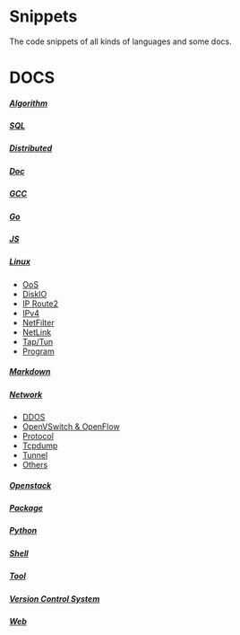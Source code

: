 Snippets
===========

The code snippets of all kinds of languages and some docs.

DOCS
====

##### [Algorithm](./snippet/docs/algorithm)

##### [SQL](./snippet/docs/db/sql)

##### [Distributed](./snippet/docs/distributed)

##### [Doc](./snippet/docs/doc)

##### [GCC](./snippet/docs/gcc)

##### [Go](./snippet/docs/go)

##### [JS](./snippet/docs/js)

##### [Linux](./snippet/docs/linux)
- [OoS](./snippet/docs/linux/QoS)
- [DiskIO](./snippet/docs/linux/diskio)
- [IP Route2](./snippet/docs/linux/iproute2)
- [IPv4](./snippet/docs/linux/ipv4)
- [NetFilter](./snippet/docs/linux/netfilter)
- [NetLink](./snippet/docs/linux/netlink)
- [Tap/Tun](./snippet/docs/linux/tap)
- [Program](./snippet/docs/linux/program)

##### [Markdown](./snippet/docs/markdown)

##### [Network](./snippet/docs/network)
- [DDOS](./snippet/docs/network/ddos)
- [OpenVSwitch & OpenFlow](./snippet/docs/network/ovs&of)
- [Protocol](./snippet/docs/network/protocol)
- [Tcpdump](./snippet/docs/network/tcpdump)
- [Tunnel](./snippet/docs/network/tunnel)
- [Others](./snippet/docs/network/others)

##### [Openstack](./snippet/docs/openstack)

##### [Package](./snippet/docs/package)

##### [Python](./snippet/docs/python)

##### [Shell](./snippet/docs/shell)

##### [Tool](./snippet/docs/tool)

##### [Version Control System](./snippet/docs/vcs)

##### [Web](./snippet/docs/web)
